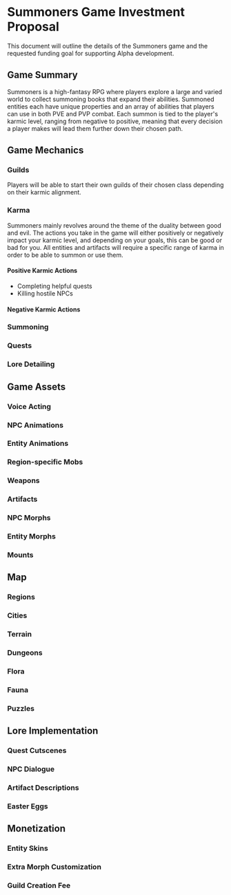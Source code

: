 # Summoners Game Investment Proposal
This document will outline the details of the Summoners game and the requested funding goal for supporting Alpha development.

## Game Summary
Summoners is a high-fantasy RPG where players explore a large and varied world to collect summoning books that expand their abilities. Summoned entities each have unique properties and an array of abilities that players can use in both PVE and PVP combat. Each summon is tied to the player's karmic level, ranging from negative to positive, meaning that every decision a player makes will lead them further down their chosen path.

## Game Mechanics
### Guilds
Players will be able to start their own guilds of their chosen class depending on their karmic alignment.

### Karma
Summoners mainly revolves around the theme of the duality between good and evil. The actions you take in the game will either positively or negatively impact your karmic level, and depending on your goals, this can be good or bad for you. All entities and artifacts will require a specific range of karma in order to be able to summon or use them.
#### Positive Karmic Actions
- Completing helpful quests
- Killing hostile NPCs
#### Negative Karmic Actions


### Summoning
### Quests
### Lore Detailing

## Game Assets
### Voice Acting
### NPC Animations
### Entity Animations
### Region-specific Mobs
### Weapons
### Artifacts
### NPC Morphs
### Entity Morphs
### Mounts

## Map
### Regions
### Cities
### Terrain
### Dungeons
### Flora
### Fauna
### Puzzles

## Lore Implementation
### Quest Cutscenes
### NPC Dialogue
### Artifact Descriptions
### Easter Eggs

## Monetization
### Entity Skins
### Extra Morph Customization
### Guild Creation Fee
